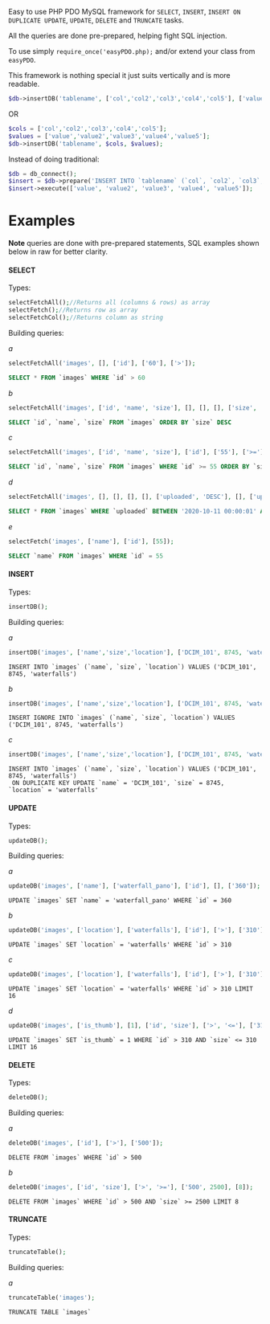 Easy to use PHP PDO MySQL framework for ```SELECT```, ```INSERT```, ```INSERT ON DUPLICATE UPDATE```,  ```UPDATE```, ```DELETE``` and ```TRUNCATE``` tasks.

All the queries are done pre-prepared, helping fight SQL injection.

To use simply ```require_once('easyPDO.php);``` and/or extend your class from ```easyPDO```.

This framework is nothing special it just suits vertically and is more readable.

```php
$db->insertDB('tablename', ['col','col2','col3','col4','col5'], ['value','value2','value3','value4','value5']);
```

OR

```php
$cols = ['col','col2','col3','col4','col5'];
$values = ['value','value2','value3','value4','value5'];
$db->insertDB('tablename', $cols, $values);
```

Instead of doing traditional:

```php
$db = db_connect();
$insert = $db->prepare('INSERT INTO `tablename` (`col`, `col2`, `col3`, `col4`, col5`) VALUES (?,?,?,?,?)');
$insert->execute(['value', 'value2', 'value3', 'value4', 'value5']);
```

# Examples

**Note** queries are done with pre-prepared statements, SQL examples shown below in raw for better clarity.

#### SELECT

Types:

```php
selectFetchAll();//Returns all (columns & rows) as array
selectFetch();//Returns row as array
selectFetchCol();//Returns column as string
```
Building queries:

*a*
```php
selectFetchAll('images', [], ['id'], ['60'], ['>']);
```

```sql
SELECT * FROM `images` WHERE `id` > 60
```
*b*
```php
selectFetchAll('images', ['id', 'name', 'size'], [], [], [], ['size', 'DESC']);
```

```sql
SELECT `id`, `name`, `size` FROM `images` ORDER BY `size` DESC
```
*c*
```php
selectFetchAll('images', ['id', 'name', 'size'], ['id'], ['55'], ['>='], ['size', 'DESC'], [12]);
```

```sql
SELECT `id`, `name`, `size` FROM `images` WHERE `id` >= 55 ORDER BY `size` DESC LIMIT 12
```
*d*
```php
selectFetchAll('images', [], [], [], [], ['uploaded', 'DESC'], [], ['uploaded', '2020-10-11 00:00:01', '2020-10-11 23:59:59']);
```

```sql
SELECT * FROM `images` WHERE `uploaded` BETWEEN '2020-10-11 00:00:01' AND '2020-10-11 23:59:59' ORDER BY `uploaded` DESC
```
*e*
```php
selectFetch('images', ['name'], ['id'], [55]);
```

```sql
SELECT `name` FROM `images` WHERE `id` = 55
```

#### INSERT

Types:

```php
insertDB();
```
Building queries:

*a*

```php
insertDB('images', ['name','size','location'], ['DCIM_101', 8745, 'waterfalls']);
```

```mysql
INSERT INTO `images` (`name`, `size`, `location`) VALUES ('DCIM_101', 8745, 'waterfalls')
```

*b*

```php
insertDB('images', ['name','size','location'], ['DCIM_101', 8745, 'waterfalls'], false, false, true);
```

```mysql
INSERT IGNORE INTO `images` (`name`, `size`, `location`) VALUES ('DCIM_101', 8745, 'waterfalls')
```

*c*

```php
insertDB('images', ['name','size','location'], ['DCIM_101', 8745, 'waterfalls'], true);
```

```mysql
INSERT INTO `images` (`name`, `size`, `location`) VALUES ('DCIM_101', 8745, 'waterfalls')
 ON DUPLICATE KEY UPDATE `name` = 'DCIM_101', `size` = 8745, `location` = 'waterfalls'
```

#### UPDATE

Types:

```php
updateDB();
```
Building queries:

*a*

```php
updateDB('images', ['name'], ['waterfall_pano'], ['id'], [], ['360']);
```

```mysql
UPDATE `images` SET `name` = 'waterfall_pano' WHERE `id` = 360
```
*b*

```php
updateDB('images', ['location'], ['waterfalls'], ['id'], ['>'], ['310']);
```

```mysql
UPDATE `images` SET `location` = 'waterfalls' WHERE `id` > 310
```

*c*

```php
updateDB('images', ['location'], ['waterfalls'], ['id'], ['>'], ['310'], [16]);
```

```mysql
UPDATE `images` SET `location` = 'waterfalls' WHERE `id` > 310 LIMIT 16
```

*d*

```php
updateDB('images', ['is_thumb'], [1], ['id', 'size'], ['>', '<='], ['310', 800], [16]);
```

```mysql
UPDATE `images` SET `is_thumb` = 1 WHERE `id` > 310 AND `size` <= 310 LIMIT 16
```

#### DELETE

Types:

```php
deleteDB();
```
Building queries:

*a*

```php
deleteDB('images', ['id'], ['>'], ['500']);
```

```mysql
DELETE FROM `images` WHERE `id` > 500
```

*b*

```php
deleteDB('images', ['id', 'size'], ['>', '>='], ['500', 2500], [8]);
```

```mysql
DELETE FROM `images` WHERE `id` > 500 AND `size` >= 2500 LIMIT 8
```

#### TRUNCATE

Types:

```php
truncateTable();
```
Building queries:

*a*

```php
truncateTable('images');
```

```mysql
TRUNCATE TABLE `images`
```
